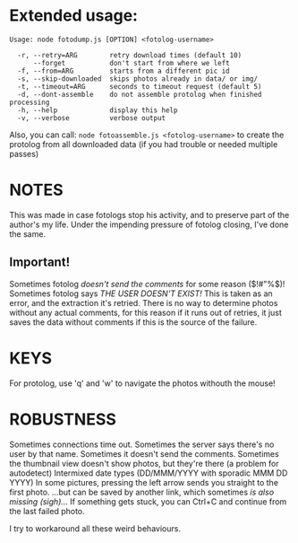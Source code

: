 ﻿
# Extended usage:
```
Usage: node fotodump.js [OPTION] <fotolog-username>

  -r, --retry=ARG        retry download times (default 10)
      --forget           don't start from where we left
  -f, --from=ARG         starts from a different pic id
  -s, --skip-downloaded  skips photos already in data/ or img/
  -t, --timeout=ARG      seconds to timeout request (default 5)
  -d, --dont-assemble    do not assemble protolog when finished processing
  -h, --help             display this help
  -v, --verbose          verbose output
```
Also, you can call: ```node fotoassemble.js <fotolog-username>``` to create the protolog from all downloaded data (if you had trouble or needed multiple passes)

# NOTES
This was made in case fotologs stop his activity, and to preserve part of the author's my life.
Under the impending pressure of fotolog closing, I've done the same.

## Important!
Sometimes fotolog _doesn't send the comments_ for some reason ($!#"%$)! Sometimes fotolog says _THE USER DOESN'T EXIST!_
This is taken as an error, and the extraction it's retried.
There is no way to determine photos without any actual comments, for this reason if it runs out of retries, it just saves the data without comments if this is the source of the failure.

# KEYS
For protolog, use 'q' and 'w' to navigate the photos withouth the mouse!

# ROBUSTNESS
Sometimes connections time out.
Sometimes the server says there's no user by that name.
Sometimes it doesn't send the comments.
Sometimes the thumbnail view doesn't show photos, but they're there (a problem for autodetect)
Intermixed date types (DD/MMM/YYYY with sporadic MMM DD YYYY)
In some pictures, pressing the left arrow sends you straight to the first photo.
...but can be saved by another link, which sometimes _is also missing (sigh)..._
If something gets stuck, you can Ctrl+C and continue from the last failed photo.

I try to workaround all these weird behaviours.

